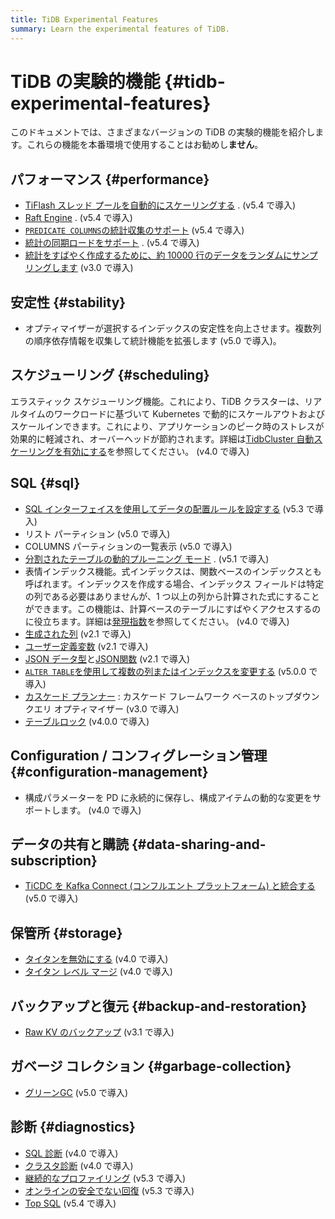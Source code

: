 ```yaml
---
title: TiDB Experimental Features
summary: Learn the experimental features of TiDB.
---
```


# TiDB の実験的機能 {#tidb-experimental-features}

このドキュメントでは、さまざまなバージョンの TiDB の実験的機能を紹介します。これらの機能を本番環境で使用することはお勧めし**ません**。

## パフォーマンス {#performance}

-   [TiFlash スレッド プールを自動的にスケーリングする](/tiflash/tiflash-configuration.md) . (v5.4 で導入)
-   [Raft Engine](/tikv-configuration-file.md#raft-engine) . (v5.4 で導入)
-   [`PREDICATE COLUMNS`の統計収集のサポート](/statistics.md#collect-statistics-on-some-columns) (v5.4 で導入)
-   [統計の同期ロードをサポート](/statistics.md#load-statistics) . (v5.4 で導入)
-   [統計をすばやく作成するために、約 10000 行のデータをランダムにサンプリングします](/system-variables.md#tidb_enable_fast_analyze) (v3.0 で導入)

## 安定性 {#stability}

-   オプティマイザーが選択するインデックスの安定性を向上させます。複数列の順序依存情報を収集して統計機能を拡張します (v5.0 で導入)。

## スケジューリング {#scheduling}

エラスティック スケジューリング機能。これにより、TiDB クラスターは、リアルタイムのワークロードに基づいて Kubernetes で動的にスケールアウトおよびスケールインできます。これにより、アプリケーションのピーク時のストレスが効果的に軽減され、オーバーヘッドが節約されます。詳細は[TidbCluster 自動スケーリングを有効にする](https://docs.pingcap.com/tidb-in-kubernetes/stable/enable-tidb-cluster-auto-scaling)を参照してください。 (v4.0 で導入)

## SQL {#sql}

-   [SQL インターフェイスを使用してデータの配置ルールを設定する](/placement-rules-in-sql.md) (v5.3 で導入)
-   リスト パーティション (v5.0 で導入)
-   COLUMNS パーティションの一覧表示 (v5.0 で導入)
-   [分割されたテーブルの動的プルーニング モード](/partitioned-table.md#dynamic-pruning-mode) . (v5.1 で導入)
-   表情インデックス機能。式インデックスは、関数ベースのインデックスとも呼ばれます。インデックスを作成する場合、インデックス フィールドは特定の列である必要はありませんが、1 つ以上の列から計算された式にすることができます。この機能は、計算ベースのテーブルにすばやくアクセスするのに役立ちます。詳細は[発現指数](/sql-statements/sql-statement-create-index.md)を参照してください。 (v4.0 で導入)
-   [生成された列](/generated-columns.md) (v2.1 で導入)
-   [ユーザー定義変数](/user-defined-variables.md) (v2.1 で導入)
-   [JSON データ型](/data-type-json.md)と[JSON関数](/functions-and-operators/json-functions.md) (v2.1 で導入)
-   [`ALTER TABLE`を使用して複数の列またはインデックスを変更する](/system-variables.md#tidb_enable_change_multi_schema) (v5.0.0 で導入)
-   [カスケード プランナー](/system-variables.md#tidb_enable_cascades_planner) : カスケード フレームワーク ベースのトップダウン クエリ オプティマイザー (v3.0 で導入)
-   [テーブルロック](/tidb-configuration-file.md#enable-table-lock-new-in-v400) (v4.0.0 で導入)

## Configuration / コンフィグレーション管理 {#configuration-management}

-   構成パラメーターを PD に永続的に保存し、構成アイテムの動的な変更をサポートします。 (v4.0 で導入)

## データの共有と購読 {#data-sharing-and-subscription}

-   [TiCDC を Kafka Connect (コンフルエント プラットフォーム) と統合する](/ticdc/integrate-confluent-using-ticdc.md) (v5.0 で導入)

## 保管所 {#storage}

-   [タイタンを無効にする](/storage-engine/titan-configuration.md#disable-titan-experimental) (v4.0 で導入)
-   [タイタン レベル マージ](/storage-engine/titan-configuration.md#level-merge-experimental) (v4.0 で導入)

## バックアップと復元 {#backup-and-restoration}

-   [Raw KV のバックアップ](/br/use-br-command-line-tool.md#back-up-raw-kv-experimental-feature) (v3.1 で導入)

## ガベージ コレクション {#garbage-collection}

-   [グリーンGC](/system-variables.md#tidb_gc_scan_lock_mode-new-in-v50) (v5.0 で導入)

## 診断 {#diagnostics}

-   [SQL 診断](/information-schema/information-schema-sql-diagnostics.md) (v4.0 で導入)
-   [クラスタ診断](/dashboard/dashboard-diagnostics-access.md) (v4.0 で導入)
-   [継続的なプロファイリング](/dashboard/continuous-profiling.md) (v5.3 で導入)
-   [オンラインの安全でない回復](/online-unsafe-recovery.md) (v5.3 で導入)
-   [Top SQL](/dashboard/top-sql.md) (v5.4 で導入)
